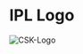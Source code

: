 # IPL Logo

![CSK-Logo](https://github.com/user-attachments/assets/81e5a2ab-ecc7-489b-9bb4-af37ff38c2d6)
